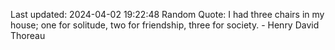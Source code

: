 Last updated: 2024-04-02 19:22:48
Random Quote: I had three chairs in my house; one for solitude, two for friendship, three for society. - Henry David Thoreau